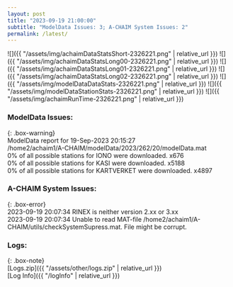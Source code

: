 ```yaml
---
layout: post
title: "2023-09-19 21:00:00"
subtitle: "ModelData Issues: 3; A-CHAIM System Issues: 2"
permalink: /latest/
---
```


![]({{ "/assets/img/achaimDataStatsShort-2326221.png" | relative_url }})
![]({{ "/assets/img/achaimDataStatsLong00-2326221.png" | relative_url }})
![]({{ "/assets/img/achaimDataStatsLong01-2326221.png" | relative_url }})
![]({{ "/assets/img/achaimDataStatsLong02-2326221.png" | relative_url }})
![]({{ "/assets/img/modelDataDataStats-2326221.png" | relative_url }})
![]({{ "/assets/img/modelDataStationStats-2326221.png" | relative_url }})
![]({{ "/assets/img/achaimRunTime-2326221.png" | relative_url }})


### ModelData Issues:  
  
{: .box-warning}  
 ModelData report for 19-Sep-2023 20:15:27   
 /home2/achaim1/A-CHAIM/modelData/2023/262/20/modelData.mat   
 0% of all possible stations for IONO were downloaded. x676   
 0% of all possible stations for KASI were downloaded. x5188   
 0% of all possible stations for KARTVERKET were downloaded. x4897   
  
### A-CHAIM System Issues:  
  
{: .box-error}  
2023-09-19 20:07:34 RINEX is neither version 2.xx or 3.xx  
2023-09-19 20:07:34 Unable to read MAT-file /home2/achaim1/A-CHAIM/utils/checkSystemSupress.mat. File might be corrupt.  

### Logs:  
  
{: .box-note}  
[Logs.zip]({{ "/assets/other/logs.zip" | relative_url }})  
[Log Info]({{ "/logInfo" | relative_url }})  

